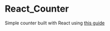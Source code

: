 # React_Counter
Simple counter built with React using [this guide](https://blog.usejournal.com/react-from-scratch-8acf7a1b00a4)
